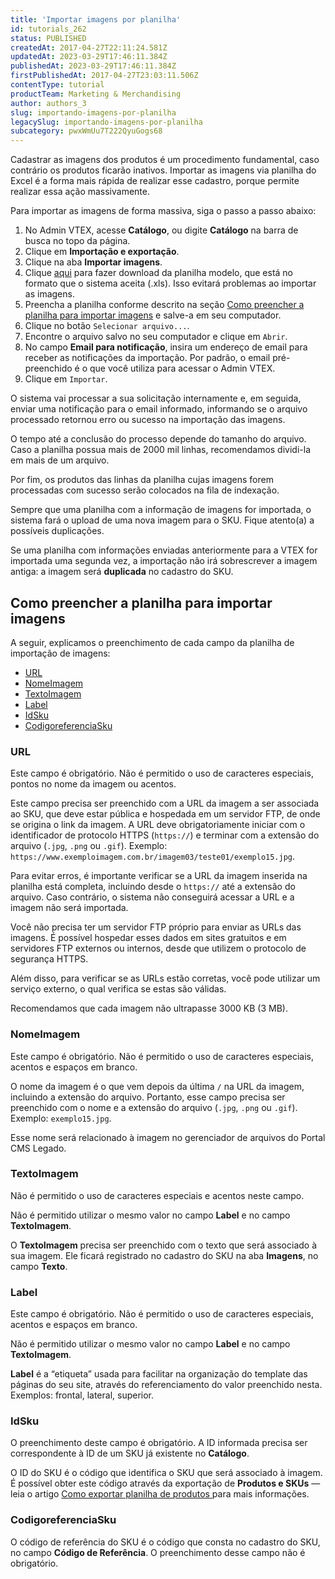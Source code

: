 ```yaml
---
title: 'Importar imagens por planilha'
id: tutorials_262
status: PUBLISHED
createdAt: 2017-04-27T22:11:24.581Z
updatedAt: 2023-03-29T17:46:11.384Z
publishedAt: 2023-03-29T17:46:11.384Z
firstPublishedAt: 2017-04-27T23:03:11.506Z
contentType: tutorial
productTeam: Marketing & Merchandising
author: authors_3
slug: importando-imagens-por-planilha
legacySlug: importando-imagens-por-planilha
subcategory: pwxWmUu7T222QyuGogs68
---
```


Cadastrar as imagens dos produtos é um procedimento fundamental, caso contrário os produtos ficarão inativos. Importar as imagens via planilha do Excel é a forma mais rápida de realizar esse cadastro, porque permite realizar essa ação massivamente.

Para importar as imagens de forma massiva, siga o passo a passo abaixo:

1. No Admin VTEX, acesse __Catálogo__, ou digite __Catálogo__ na barra de busca no topo da página.
2. Clique em __Importação e exportação__.
3. Clique na aba __Importar imagens__.
4. Clique [aqui](https://docs.google.com/spreadsheets/d/17ItiEncnnioxLZFLiKDTxs5Yj0D6tn-i/edit?usp=sharing&ouid=115538149359194322936&rtpof=true&sd=true) para fazer download da planilha modelo, que está no formato que o sistema aceita (.xls). Isso evitará problemas ao importar as imagens.
5. Preencha a planilha conforme descrito na seção [Como preencher a planilha para importar imagens](#como-preencher-a-planilha-para-importar-imagens) e salve-a em seu computador.
6. Clique no botão <i class="fas fa-folder-open"></i> `Selecionar arquivo...`.
7. Encontre o arquivo salvo no seu computador e clique em `Abrir`.
8. No campo __Email para notificação__, insira um endereço de email para receber as notificações da importação. Por padrão, o email pré-preenchido é o que você utiliza para acessar o Admin VTEX.
9. Clique em `Importar`.

O sistema vai processar a sua solicitação internamente e, em seguida, enviar uma notificação para o email informado, informando se o arquivo processado retornou erro ou sucesso na importação das imagens.

O tempo até a conclusão do processo depende do tamanho do arquivo. Caso a planilha possua mais de 2000 mil linhas, recomendamos dividi-la em mais de um arquivo.

Por fim, os produtos das linhas da planilha cujas imagens forem processadas com sucesso serão colocados na fila de indexação.

<div class="alert alert-danger">
<p>Sempre que uma planilha com a informação de imagens for importada, o sistema fará o upload de uma nova imagem para o SKU. Fique atento(a) a possíveis duplicações.</p>
<p>Se uma planilha com informações enviadas anteriormente para a VTEX for importada uma segunda vez, a importação não irá sobrescrever a imagem antiga: a imagem será <strong>duplicada</strong> no cadastro do SKU.</p>
</div>

## Como preencher a planilha para importar imagens

A seguir, explicamos o preenchimento de cada campo da planilha de importação de imagens:

- [URL](#url)
- [NomeImagem](#nomeimagem)
- [TextoImagem](#textoimagem)
- [Label](#label)
- [IdSku](#idsku)
- [CodigoreferenciaSku](#codigoreferenciasku)

### URL

<div class="alert alert-info">
<p>Este campo é obrigatório. Não é permitido o uso de caracteres especiais, pontos no nome da imagem ou acentos.</p>
</div>

Este campo precisa ser preenchido com a URL da imagem a ser associada ao SKU, que deve estar pública e hospedada em um servidor FTP, de onde se origina o link da imagem. A URL deve obrigatoriamente iniciar com o identificador de protocolo HTTPS (`https://`) e terminar com a extensão do arquivo (`.jpg`, `.png` ou `.gif`). Exemplo: `https://www.exemploimagem.com.br/imagem03/teste01/exemplo15.jpg`.

Para evitar erros, é importante verificar se a URL da imagem inserida na planilha está completa, incluindo desde o `https://` até a extensão do arquivo. Caso contrário, o sistema não conseguirá acessar a URL e a imagem não será importada.

Você não precisa ter um servidor FTP próprio para enviar as URLs das imagens. É possível hospedar esses dados em sites gratuitos e em servidores FTP externos ou internos, desde que utilizem o protocolo de segurança HTTPS.

Além disso, para verificar se as URLs estão corretas, você pode utilizar um serviço externo, o qual verifica se estas são válidas.

<div class="alert alert-warning">
  <p>Recomendamos que cada imagem não ultrapasse 3000 KB (3 MB).</p>
</div>

### NomeImagem

<div class="alert alert-info">
<p>Este campo é obrigatório. Não é permitido o uso de caracteres especiais, acentos e espaços em branco.</p>
</div>

O nome da imagem é o que vem depois da última `/` na URL da imagem, incluindo a extensão do arquivo. Portanto, esse campo precisa ser preenchido com o nome e a extensão do arquivo (`.jpg`, `.png` ou `.gif`). Exemplo: `exemplo15.jpg`.

Esse nome será relacionado à imagem no gerenciador de arquivos do Portal CMS Legado.

### TextoImagem

<div class="alert alert-info">
<p>Não é permitido o uso de caracteres especiais e acentos neste campo.</p>
<p>Não é permitido utilizar o mesmo valor no campo <strong>Label</strong> e no campo <strong>TextoImagem</strong>.</p>
</div>

O __TextoImagem__ precisa ser preenchido com o texto que será associado à sua imagem. Ele ficará registrado no cadastro do SKU na aba __Imagens__, no campo __Texto__.

### Label

<div class="alert alert-info">
<p>Este campo é obrigatório. Não é permitido o uso de caracteres especiais, acentos e espaços em branco.</p>
<p>Não é permitido utilizar o mesmo valor no campo <strong>Label</strong> e no campo <strong>TextoImagem</strong>.</p>
</div>

__Label__ é a “etiqueta” usada para facilitar na organização do template das páginas do seu site, através do referenciamento do valor preenchido nesta. Exemplos: frontal, lateral, superior.

### IdSku

<div class="alert alert-info">
<p>O preenchimento deste campo é obrigatório. A ID informada precisa ser correspondente à ID de um SKU já existente no <strong>Catálogo</strong>.</p>
</div>

O ID do SKU é o código que identifica o SKU que será associado à imagem. É possível obter este código através da exportação de __Produtos e SKUs__ — leia o artigo [Como exportar planilha de produtos
](https://help.vtex.com/pt/tutorial/como-exportar-planilha-de-produtos--2sIroGeqZqaN3NAvaSGwWV) para mais informações.

### CodigoreferenciaSku

O código de referência do SKU é o código que consta no cadastro do SKU, no campo __Código de Referência__. O preenchimento desse campo não é obrigatório. 
